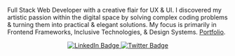 
Full Stack Web Developer with a creative flair for UX & UI. I discovered my artistic passion within the digital space by solving complex coding problems & turning them into practical & elegant solutions. My focus is primarily in Frontend Frameworks, Inclusive Technologies, & Design Systems. [Portfolio](https://anastasia-starostina.xyz/).


<div id="header" align="center">  
<div id="badges">
  <a href="https://www.linkedin.com/in/anastasia-starostina-900bb2130/">
    <img src="https://img.shields.io/badge/LinkedIn-orange?style=for-the-badge&logo=linkedin&logoColor=white" alt="LinkedIn Badge"/>
  </a>
  <a href="https://twitter.com/ShternAnastasia">
   <img src="https://img.shields.io/badge/Twitter-purple?style=for-the-badge&logo=twitter&logoColor=white" alt="Twitter Badge"/>
  </a>
</div>
 <img src="https://komarev.com/ghpvc/?username=anastasia-starostina&style=flat-square&color=blue" alt=""/>
</div>
